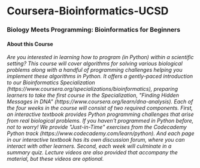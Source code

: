 # Coursera-Bioinformatics-UCSD

### Biology Meets Programming: Bioinformatics for Beginners

#### About this Course

<em>
Are you interested in learning how to program (in Python) within a scientific setting? This course will cover algorithms for solving various biological problems along with a handful of programming challenges helping you implement these algorithms in Python. It offers a gently-paced introduction to our Bioinformatics Specialization (https://www.coursera.org/specializations/bioinformatics), preparing learners to take the first course in the Specialization, "Finding Hidden Messages in DNA" (https://www.coursera.org/learn/dna-analysis). Each of the four weeks in the course will consist of two required components. First, an interactive textbook provides Python programming challenges that arise from real biological problems. If you haven't programmed in Python before, not to worry! We provide "Just-in-Time" exercises from the Codecademy Python track (https://www.codecademy.com/learn/python). And each page in our interactive textbook has its own discussion forum, where you can interact with other learners. Second, each week will culminate in a summary quiz. Lecture videos are also provided that accompany the material, but these videos are optional.
</em>
